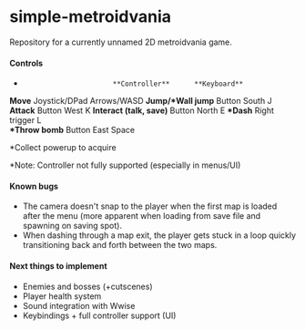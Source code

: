 # simple-metroidvania
Repository for a currently unnamed 2D metroidvania game.

#### Controls
*                           **Controller**      **Keyboard**
**Move**                     Joystick/DPad      Arrows/WASD
**Jump/\*Wall jump**         Button South            J
**Attack**                   Button West             K
**Interact (talk, save)**    Button North            E
**\*Dash**                   Right trigger           L     
**\*Throw bomb**             Button East           Space

\*Collect powerup to acquire

*Note: Controller not fully supported (especially in menus/UI)

#### Known bugs
- The camera doesn't snap to the player when the first map is loaded after the menu (more apparent when loading from save file and spawning on saving spot).
- When dashing through a map exit, the player gets stuck in a loop quickly transitioning back and forth between the two maps.

#### Next things to implement
- Enemies and bosses (+cutscenes)
- Player health system
- Sound integration with Wwise
- Keybindings + full controller support (UI)
